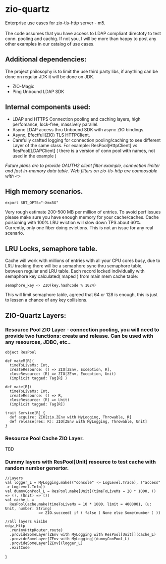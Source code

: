 # zio-quartz

Enterprise use cases for zio-tls-http server - m5.<br><br>
The code assumes that you have access to LDAP compliant directoty to test conn. pooling and cachig.
If not you, I will be more than happy to post any other examples in our catalog of use cases.

## Additional dependencies:

The project philosophy is to limit the use third party libs, if anything can be done on regular JDK it will be done on JDK.

* ZIO-Magic
* Ping Unbound LDAP SDK

## Internal components used: 

* LDAP and HTTPS Connection pooling and caching layers, high perfomance, lock-free, massively parallel. 
* Async LDAP access thru Unbound SDK with async ZIO bindings.
* Async, Efectfull(ZIO) TLS HTTPClient.
* Carefully crafted logging for connection pooling/caching to see different Layer of the same class.  For example: ResPool[HttpClient] vs ResPool[LDAPClient] 
( there is a version of conn pool with names, not used in the example )

<i>
Future plans are to provide OAUTH2 client filter example, connection limiter and fast in-memory data table. 
Web filters on zio-tls-http are comoosable with <>
</i>  
  
 ## High memory scenarios.
 
    export SBT_OPTS="-Xmx5G" 
    
 Very rough estimate 200-500 MB per million of entries. To avoid perf issues please make sure you have enough memory for your cache/caches.
 Cache poisioning with 100% LRU eviction will slow down TPS about 60%. Currently, only one fiber doing evictions. This is not an issue for any real scenario.
 
 ## LRU Locks, semaphore table.
 
 Cache will work with millions of entries with all your CPU cores busy, due to LRU tracking there will be a semaphore sync thru semaphore table, between regular and LRU table.
 Each record locked individually with semaphore key calculated( maped ) from main mem cache table:  
 
    semaphore_key <- ZIO(key.hashCode % 1024)  
    
 This will limit semaphore table, agreed that 64 or 128 is enough, this is just to lessen a chance of any key collisions.   
  
 ## ZIO-Quartz Layers:
  
 ### Resource Pool ZIO Layer - connection pooling, you will need to provide two functions: create and release. Can be used with any resources, JDBC, etc..
 
    
    object ResPool
   
    def makeM[R](
      timeToLiveMs: Int,
      createResource: () => ZIO[ZEnv, Exception, R],
      closeResource: (R) => ZIO[ZEnv, Exception, Unit)
      (implicit tagged: Tag[R] )
  
    def make[R](
      timeToLiveMs: Int, 
      createResource: () => R,
      closeResource: (R) => Unit)
      (implicit tagged: Tag[R])
    
    trait Service[R] {
      def acquire: ZIO[zio.ZEnv with MyLogging, Throwable, R]
      def release(res: R): ZIO[ZEnv with MyLogging, Throwable, Unit]
    }
    
 ### Resource Pool Cache ZIO Layer.
 
 TBD
    
 ### Dummy layers with ResPool[Unit] resource to test cache with random number genertor.
    
    //Layers
    val logger_L = MyLogging.make(("console" -> LogLevel.Trace), ("access" -> LogLevel.Info))
    val dummyConPool_L = ResPool.make[Unit](timeToLiveMs = 20 * 1000, () => (), (Unit) => ())
    val cache_L =
      ResPoolCache.make(timeToLiveMs = 10 * 1000, limit = 4000001, (u: Unit, number: String) 
                   => ZIO.succeed( if ( false ) None else Some(number ) ))

    //all layers visibe
    edgz_Http
      .run(myHttpRouter.route)
      .provideSomeLayer[ZEnv with MyLogging with ResPool[Unit]](cache_L)
      .provideSomeLayer[ZEnv with MyLogging](dummyConPool_L)
      .provideSomeLayer[ZEnv](logger_L)
      .exitCode
  }

    
